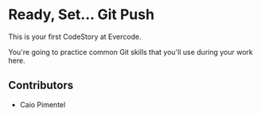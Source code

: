 
# Ready, Set... Git Push

This is your first CodeStory at Evercode.

You're going to practice common Git skills that you'll use during your work here.

## Contributors

- Caio Pimentel